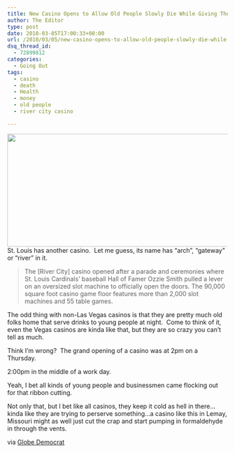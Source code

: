```yaml
---
title: New Casino Opens to Allow Old People Slowly Die While Giving Their Money Away
author: The Editor
type: post
date: 2010-03-05T17:00:33+00:00
url: /2010/03/05/new-casino-opens-to-allow-old-people-slowly-die-while-giving-their-money-away/
dsq_thread_id:
  - 72899812
categories:
  - Going Out
tags:
  - casino
  - death
  - Health
  - money
  - old people
  - river city casino

---
```

[<img class="aligncenter size-full wp-image-3456" title="old_lady_gambles" src="http://punchingkitty.com/wp-content/uploads/2010/03/old_lady_gambles.jpg" alt="" width="600" height="258" srcset="http://media.punchingkitty.com/wordpress/2010/03/old_lady_gambles.jpg 600w, http://media.punchingkitty.com/wordpress/2010/03/old_lady_gambles-300x129.jpg 300w" sizes="(max-width: 600px) 100vw, 600px" />][1]St. Louis has another casino.  Let me guess, its name has &#8220;arch&#8221;, &#8220;gateway&#8221; or &#8220;river&#8221; in it.

> The [River City] casino opened after a parade and ceremonies where St. Louis Cardinals&#8217; baseball Hall of Famer Ozzie Smith pulled a lever on an oversized slot machine to officially open the doors. The 90,000 square foot casino game floor features more than 2,000 slot machines and 55 table games.

The odd thing with non-Las Vegas casinos is that they are pretty much old folks home that serve drinks to young people at night.  Come to think of it, even the Vegas casinos are kinda like that, but they are so crazy you can&#8217;t tell as much.

Think I&#8217;m wrong?  The grand opening of a casino was at 2pm on a Thursday.

2:00pm in the middle of a work day.

Yeah, I bet all kinds of young people and businessmen came flocking out for that ribbon cutting.

Not only that, but I bet like all casinos, they keep it cold as hell in there&#8230;kinda like they are trying to perserve something&#8230;a casino like this in Lemay, Missouri might as well just cut the crap and start pumping in formaldehyde in through the vents.

via <a href="http://www.globe-democrat.com/news/2010/mar/04/river-city-casino-opens-packed-house/" target="_blank">Globe Democrat </a>

 [1]: http://punchingkitty.com/wp-content/uploads/2010/03/old_lady_gambles.jpg
